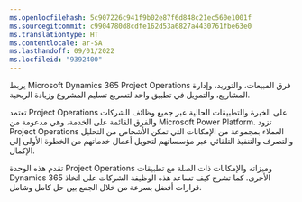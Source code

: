 ```yaml
---
ms.openlocfilehash: 5c907226c941f9b02e87f6d848c21ec560e1001f
ms.sourcegitcommit: c9904780d8cdfe162d53a6827a4430761fbe63e0
ms.translationtype: HT
ms.contentlocale: ar-SA
ms.lasthandoff: 09/01/2022
ms.locfileid: "9392400"
---
```

يربط Microsoft Dynamics 365 Project Operations فرق المبيعات، والتوريد، وإدارة المشاريع، والتمويل في تطبيق واحد لتسريع تسليم المشروع وزيادة الربحية. 

تعتمد Project Operations على الخبرة والتطبيقات الحالية عبر جميع وظائف الشركات والفرق القائمة على الخدمة، وهي مدعومة من Microsoft Power Platform. تزود Project Operations العملاء بمجموعة من الإمكانات التي تمكن الأشخاص من التحليل والتصرف والتنفيذ التلقائي عبر مؤسساتهم لتحويل أعمال خدماتهم من الخطوة الأولى إلى الإكمال.

تقدم هذه الوحدة Project Operations وميزاته والإمكانات ذات الصلة مع تطبيقات Dynamics 365 الأخرى. كما تشرح كيف تساعد هذه الوظيفة الشركات على اتخاذ قرارات أفضل بسرعة من خلال الجمع بين حل كامل وشامل.

